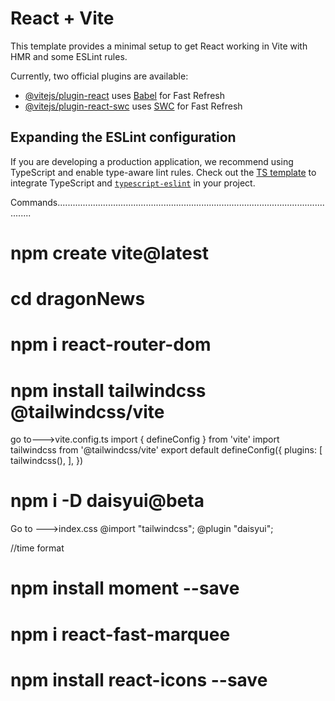 # React + Vite

This template provides a minimal setup to get React working in Vite with HMR and some ESLint rules.

Currently, two official plugins are available:

- [@vitejs/plugin-react](https://github.com/vitejs/vite-plugin-react/blob/main/packages/plugin-react/README.md) uses [Babel](https://babeljs.io/) for Fast Refresh
- [@vitejs/plugin-react-swc](https://github.com/vitejs/vite-plugin-react-swc) uses [SWC](https://swc.rs/) for Fast Refresh

## Expanding the ESLint configuration

If you are developing a production application, we recommend using TypeScript and enable type-aware lint rules. Check out the [TS template](https://github.com/vitejs/vite/tree/main/packages/create-vite/template-react-ts) to integrate TypeScript and [`typescript-eslint`](https://typescript-eslint.io) in your project.

Commands..................................................................................................................

# npm create vite@latest

# cd dragonNews

# npm i react-router-dom

# npm install tailwindcss @tailwindcss/vite

go to--->vite.config.ts
import { defineConfig } from 'vite'
import tailwindcss from '@tailwindcss/vite'
export default defineConfig({
plugins: [
tailwindcss(),
],
})

# npm i -D daisyui@beta

Go to --->index.css
@import "tailwindcss";
@plugin "daisyui";

//time format

# npm install moment --save

# npm i react-fast-marquee

# npm install react-icons --save
